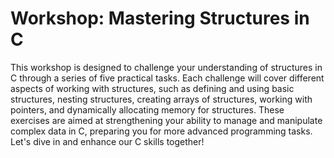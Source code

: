 # Workshop: Mastering Structures in C

This workshop is designed to challenge your understanding of structures in C through a series of five practical tasks. Each challenge will cover different aspects of working with structures, such as defining and using basic structures, nesting structures, creating arrays of structures, working with pointers, and dynamically allocating memory for structures. These exercises are aimed at strengthening your ability to manage and manipulate complex data in C, preparing you for more advanced programming tasks. Let's dive in and enhance our C skills together!
